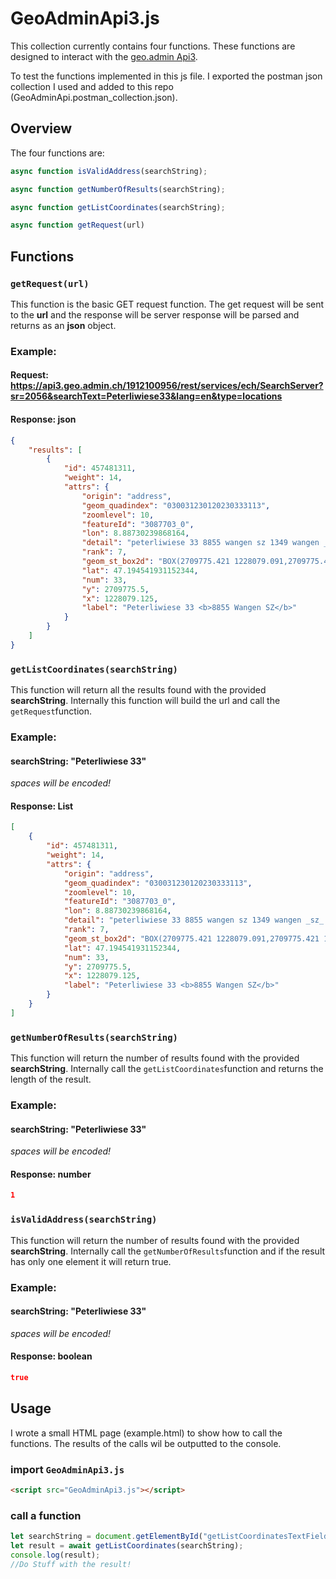 # GeoAdminApi3.js

This collection currently contains four functions. These functions are designed to interact with the [geo.admin Api3](https://api3.geo.admin.ch).

To test the functions implemented in this js file. I exported the postman json collection I used and added to this repo (GeoAdminApi.postman_collection.json).

## Overview

The four functions are:
```js
async function isValidAddress(searchString);

async function getNumberOfResults(searchString);

async function getListCoordinates(searchString);

async function getRequest(url)
```

## Functions

### `getRequest(url)`

This function is the basic GET request function. The get request will be sent to the **url** and the response will be server response will be parsed and returns as an **json** object.
### Example: 
#### Request: https://api3.geo.admin.ch/1912100956/rest/services/ech/SearchServer?sr=2056&searchText=Peterliwiese33&lang=en&type=locations

#### Response: json
```json
{
    "results": [
        {
            "id": 457481311,
            "weight": 14,
            "attrs": {
                "origin": "address",
                "geom_quadindex": "030031230120230333113",
                "zoomlevel": 10,
                "featureId": "3087703_0",
                "lon": 8.88730239868164,
                "detail": "peterliwiese 33 8855 wangen sz 1349 wangen _sz_ ch sz",
                "rank": 7,
                "geom_st_box2d": "BOX(2709775.421 1228079.091,2709775.421 1228079.091)",
                "lat": 47.194541931152344,
                "num": 33,
                "y": 2709775.5,
                "x": 1228079.125,
                "label": "Peterliwiese 33 <b>8855 Wangen SZ</b>"
            }
        }
    ]
}
```



### `getListCoordinates(searchString)`

This function will return all the results found with the provided **searchString**. Internally this function will build the url and call the `getRequest`function.

### Example: 
#### searchString: "Peterliwiese 33"
*spaces will be encoded!*

#### Response: List
```json
[
    {
        "id": 457481311,
        "weight": 14,
        "attrs": {
            "origin": "address",
            "geom_quadindex": "030031230120230333113",
            "zoomlevel": 10,
            "featureId": "3087703_0",
            "lon": 8.88730239868164,
            "detail": "peterliwiese 33 8855 wangen sz 1349 wangen _sz_ ch sz",
            "rank": 7,
            "geom_st_box2d": "BOX(2709775.421 1228079.091,2709775.421 1228079.091)",
            "lat": 47.194541931152344,
            "num": 33,
            "y": 2709775.5,
            "x": 1228079.125,
            "label": "Peterliwiese 33 <b>8855 Wangen SZ</b>"
        }
    }
]
```

### `getNumberOfResults(searchString)`

This function will return the number of results found with the provided **searchString**. Internally call the `getListCoordinates`function and returns the length of the result.

### Example: 
#### searchString: "Peterliwiese 33"
*spaces will be encoded!*

#### Response: number
```json
1
```
### `isValidAddress(searchString)`

This function will return the number of results found with the provided **searchString**. Internally call the `getNumberOfResults`function and if the result has only one element it will return true.

### Example: 
#### searchString: "Peterliwiese 33"
*spaces will be encoded!*

#### Response: boolean
```json
true
```

## Usage

I wrote a small HTML page (example.html) to show how to call the functions. The results of the calls wil be outputted to the console.

### import `GeoAdminApi3.js`
```html
<script src="GeoAdminApi3.js"></script>
```
### call a function
```js
let searchString = document.getElementById("getListCoordinatesTextField").value;
let result = await getListCoordinates(searchString);
console.log(result);
//Do Stuff with the result!
```